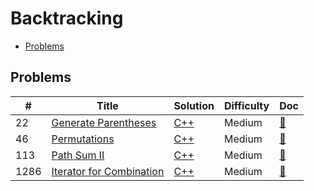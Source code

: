 # Backtracking

- [Problems](#problems)

## Problems

| #   | Title | Solution | Difficulty | Doc |
| --- | ----- | -------- | ---------- | --- |
| 22 | [Generate Parentheses](https://leetcode.com/problems/generate-parentheses/) | [C++](../../code/cpp/22.cpp) | Medium | [📃](../../docs/22.%20Generate%20Parentheses.md) |
| 46 | [Permutations](https://leetcode.com/problems/permutations/) | [C++](../../code/cpp/46.cpp) | Medium | [📃](../../docs/46.%20Permutations.md) |
| 113 | [Path Sum II](https://leetcode.com/problems/path-sum-ii/) | [C++](../../code/cpp/113.cpp) | Medium | [📃](../../docs/113.%20Path%20Sum%20II.md) |
| 1286 | [Iterator for Combination](https://leetcode.com/problems/iterator-for-combination/) | [C++](../../code/cpp/1286.cpp) | Medium | [📃](../../docs/1286.%20Iterator%20for%20Combination.md) |
